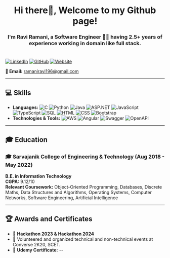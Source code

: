 <h1 align="center">Hi there👋, Welcome to my Github page!</h1>
<h3 align="center">I'm Ravi Ramani, a Software Engineer 🧑‍💻 having 2.5+ years of experience working in domain like full stack.</h3>
<h1></h1>

[![LinkedIn](https://img.shields.io/badge/LinkedIn-blue?style=for-the-badge&logo=linkedin)](https://www.linkedin.com/in/ravi-ramani-65a12017b/)
[![GitHub](https://img.shields.io/badge/GitHub-black?style=for-the-badge&logo=github)](https://github.com/RamaniRavi)
[![Website](https://img.shields.io/badge/Website-green?style=for-the-badge&logo=netlify)](https://ravi-ramani.netlify.app/)

**📧 Email:** ramaniravi196@gmail.com

---

## 💻 Skills

- **Languages:** ![C](https://img.shields.io/badge/-C/C%23-00599C?style=flat-square&logo=c) ![Python](https://img.shields.io/badge/-Python-3776AB?style=flat-square&logo=python) ![Java](https://img.shields.io/badge/-Java-007396?style=flat-square&logo=java) ![ASP.NET](https://img.shields.io/badge/-ASP.NET-512BD4?style=flat-square&logo=.net) ![JavaScript](https://img.shields.io/badge/-JavaScript-F7DF1E?style=flat-square&logo=javascript) ![TypeScript](https://img.shields.io/badge/-TypeScript-3178C6?style=flat-square&logo=typescript) ![SQL](https://img.shields.io/badge/-SQL-CC2927?style=flat-square&logo=microsoft-sql-server) ![HTML](https://img.shields.io/badge/-HTML-E34F26?style=flat-square&logo=html5) ![CSS](https://img.shields.io/badge/-CSS-1572B6?style=flat-square&logo=css3) ![Bootstrap](https://img.shields.io/badge/-Bootstrap-563D7C?style=flat-square&logo=bootstrap)
- **Technologies & Tools:** ![AWS](https://img.shields.io/badge/-AWS-232F3E?style=flat-square&logo=amazon-aws) ![Angular](https://img.shields.io/badge/-Angular-DD0031?style=flat-square&logo=angular) ![Swagger](https://img.shields.io/badge/-Swagger-85EA2D?style=flat-square&logo=swagger) ![OpenAPI](https://img.shields.io/badge/-OpenAPI-6BA539?style=flat-square&logo=openapiinitiative)

---

## 🎓 Education

### 🎓 Sarvajanik College of Engineering & Technology (Aug 2018 - May 2022)
**B.E. in Information Technology**  
**CGPA:** 9.12/10  
**Relevant Coursework:** Object-Oriented Programming, Databases, Discrete Maths, Data Structures and Algorithms, Operating Systems, Computer Networks, Software Engineering, Artificial Intelligence

---

## 🏆 Awards and Certificates

- 🥇 **Hackathon 2023 & Hackathon 2024**
- 🎉 Volunteered and organized technical and non-technical events at Converse 2K20, SCET.
- 📜 **Udemy Certificate:** --
